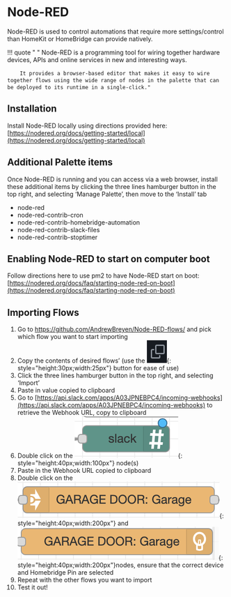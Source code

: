# Node-RED
Node-RED is used to control automations that require more settings/control than HomeKit or HomeBridge can provide natively. 

!!! quote " "
        Node-RED is a programming tool for wiring together hardware devices, APIs and online services in new and interesting ways.  
        
        It provides a browser-based editor that makes it easy to wire together flows using the wide range of nodes in the palette that can be deployed to its runtime in a single-click."

## Installation
Install Node-RED locally using directions provided here: [https://nodered.org/docs/getting-started/local](https://nodered.org/docs/getting-started/local)

## Additional Palette items
Once Node-RED is running and you can access via a web browser, install these additional items by clicking the three lines hamburger button in the top right, and selecting ‘Manage Palette’, then move to the ‘Install’ tab

- node-red
- node-red-contrib-cron
- node-red-contrib-homebridge-automation
- node-red-contrib-slack-files
- node-red-contrib-stoptimer

## Enabling Node-RED to start on computer boot
Follow directions here to use pm2 to have Node-RED start on boot: [https://nodered.org/docs/faq/starting-node-red-on-boot](https://nodered.org/docs/faq/starting-node-red-on-boot)

## Importing Flows
1. Go to https://github.com/AndrewBreyen/Node-RED-flows/ and pick which flow you want to start importing
2. Copy the contents of desired flows’ (use the ![node-red-copy-paste-squares.png](../img/node-red/node-red-copy-paste-squares.png){: style="height:30px;width:25px"} button for ease of use)
3. Click the three lines hamburger button in the top right, and selecting ‘Import’
4. Paste in value copied to clipboard
5. Go to [https://api.slack.com/apps/A03JPNEBPC4/incoming-webhooks](https://api.slack.com/apps/A03JPNEBPC4/incoming-webhooks) to retrieve the Webhook URL, copy to clipboard
6. Double click on the ![node-red-copy-paste-squares.png](../img/node-red/node-red-slack-node.png){: style="height:40px;width:100px"} node(s)
7. Paste in the Webhook URL copied to clipboard
8. Double click on the ![node-red-garage-door-node-1.png](../img/node-red/node-red-garage-door-node-1.png){: style="height:40px;width:200px"} and ![node-red-garage-door-node-2.png](../img/node-red/node-red-garage-door-node-2.png){: style="height:40px;width:200px"}nodes, ensure that the correct device and Homebridge Pin are selected
9. Repeat with the other flows you want to import
10. Test it out!

